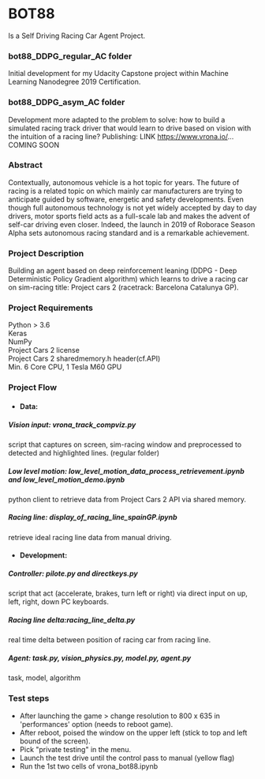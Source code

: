 # BOT88
Is a Self Driving Racing Car Agent Project. 

### bot88_DDPG_regular_AC folder
Initial development for my Udacity Capstone project within Machine Learning Nanodegree 2019 Certification.

### bot88_DDPG_asym_AC folder
Development more adapted to the problem to solve: how to build a simulated racing track driver that would learn to drive based on vision with the intuition of a racing line?
Publishing: LINK https://www.vrona.io/... COMING SOON

### Abstract

Contextually, autonomous vehicle is a hot topic for years. The future of racing is a related topic on which mainly car manufacturers are trying to anticipate guided by software, energetic and safety developments.
Even though full autonomous technology is not yet widely accepted by day to day drivers, motor sports field acts as a full-scale lab and makes the advent of self-car driving even closer.
Indeed, the launch in 2019 of Roborace Season Alpha sets autonomous racing standard and is a remarkable achievement.


### Project Description
Building an agent based on deep reinforcement leaning (DDPG - Deep Deterministic Policy Gradient algorithm) which learns to drive a racing car on sim-racing title: Project cars 2 (racetrack: Barcelona Catalunya GP).

### Project Requirements
Python > 3.6 <br>
Keras <br>
NumPy <br>
Project Cars 2 license<br>
Project Cars 2 sharedmemory.h header(cf.API)<br>
Min. 6 Core CPU, 1 Tesla M60 GPU<br>


### Project Flow
  - #### Data:
  ##### Vision input: vrona_track_compviz.py<br>
  script that captures on screen, sim-racing window and preprocessed to detected and highlighted lines. (regular folder)
                
  ##### Low level motion: low_level_motion_data_process_retrievement.ipynb and low_level_motion_demo.ipynb<br>
  python client to retrieve data from Project Cars 2 API via shared memory.
                    
  ##### Racing line: display_of_racing_line_spainGP.ipynb<br>
  retrieve ideal racing line data from manual driving.<br>

  - #### Development:
  ##### Controller: pilote.py and directkeys.py<br>
  script that act (accelerate, brakes, turn left or right) via direct input on up, left, right, down PC keyboards.
  
  ##### Racing line delta:racing_line_delta.py<br>
  real time delta between position of racing car from racing line.
                    
  ##### Agent: task.py, vision_physics.py, model.py, agent.py
  task, model, algorithm
  
### Test steps
- After launching the game > change resolution to 800 x 635 in 'performances' option (needs to reboot game).<br>
- After reboot, poised the window on the upper left (stick to top and left bound of the screen).<br>
- Pick "private testing" in the menu.<br>
- Launch the test drive until the control pass to manual (yellow flag)<br>
- Run the 1st two cells of vrona_bot88.ipynb<br>
